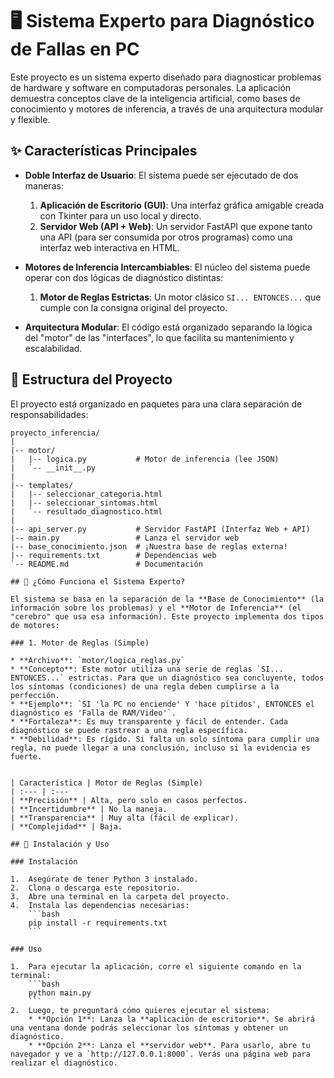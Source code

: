 # 🖥️ Sistema Experto para Diagnóstico de Fallas en PC

Este proyecto es un sistema experto diseñado para diagnosticar problemas de hardware y software en computadoras personales. La aplicación demuestra conceptos clave de la inteligencia artificial, como bases de conocimiento y motores de inferencia, a través de una arquitectura modular y flexible.

## ✨ Características Principales

* **Doble Interfaz de Usuario**: El sistema puede ser ejecutado de dos maneras:
    1.  **Aplicación de Escritorio (GUI)**: Una interfaz gráfica amigable creada con Tkinter para un uso local y directo.
    2.  **Servidor Web (API + Web)**: Un servidor FastAPI que expone tanto una API (para ser consumida por otros programas) como una interfaz web interactiva en HTML.

* **Motores de Inferencia Intercambiables**: El núcleo del sistema puede operar con dos lógicas de diagnóstico distintas:
    1.  **Motor de Reglas Estrictas**: Un motor clásico `SI... ENTONCES...` que cumple con la consigna original del proyecto.

* **Arquitectura Modular**: El código está organizado separando la lógica del "motor" de las "interfaces", lo que facilita su mantenimiento y escalabilidad.

## 📂 Estructura del Proyecto

El proyecto está organizado en paquetes para una clara separación de responsabilidades:

```
proyecto_inferencia/
|
|-- motor/
|   |-- logica.py           # Motor de inferencia (lee JSON)
|   `-- __init__.py
|
|-- templates/
|   |-- seleccionar_categoria.html
|   |-- seleccionar_sintomas.html
|   `-- resultado_diagnostico.html
|
|-- api_server.py           # Servidor FastAPI (Interfaz Web + API)
|-- main.py                 # Lanza el servidor web
|-- base_conocimiento.json  # ¡Nuestra base de reglas externa!
|-- requirements.txt        # Dependencias web
`-- README.md               # Documentación

## 🧠 ¿Cómo Funciona el Sistema Experto?

El sistema se basa en la separación de la **Base de Conocimiento** (la información sobre los problemas) y el **Motor de Inferencia** (el "cerebro" que usa esa información). Este proyecto implementa dos tipos de motores:

### 1. Motor de Reglas (Simple)

* **Archivo**: `motor/logica_reglas.py`
* **Concepto**: Este motor utiliza una serie de reglas `SI... ENTONCES...` estrictas. Para que un diagnóstico sea concluyente, todos los síntomas (condiciones) de una regla deben cumplirse a la perfección.
* **Ejemplo**: `SI 'la PC no enciende' Y 'hace pitidos', ENTONCES el diagnóstico es 'Falla de RAM/Video'`.
* **Fortaleza**: Es muy transparente y fácil de entender. Cada diagnóstico se puede rastrear a una regla específica.
* **Debilidad**: Es rígido. Si falta un solo síntoma para cumplir una regla, no puede llegar a una conclusión, incluso si la evidencia es fuerte.


| Característica | Motor de Reglas (Simple) 
| :--- | :--- 
| **Precisión** | Alta, pero solo en casos perfectos. 
| **Incertidumbre** | No la maneja. 
| **Transparencia** | Muy alta (fácil de explicar). 
| **Complejidad** | Baja. 

## 🚀 Instalación y Uso

### Instalación

1.  Asegúrate de tener Python 3 instalado.
2.  Clona o descarga este repositorio.
3.  Abre una terminal en la carpeta del proyecto.
4.  Instala las dependencias necesarias:
    ```bash
    pip install -r requirements.txt
    ```

### Uso

1.  Para ejecutar la aplicación, corre el siguiente comando en la terminal:
    ```bash
    python main.py
    ```
2.  Luego, te preguntará cómo quieres ejecutar el sistema:
    * **Opción 1**: Lanza la **aplicación de escritorio**. Se abrirá una ventana donde podrás seleccionar los síntomas y obtener un diagnóstico.
    * **Opción 2**: Lanza el **servidor web**. Para usarlo, abre tu navegador y ve a `http://127.0.0.1:8000`. Verás una página web para realizar el diagnóstico.